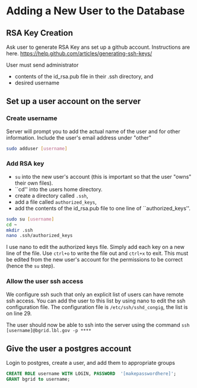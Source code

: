 # Adding a New User to the Database 
## RSA Key Creation
Ask user to generate RSA Key ans set up a github account.  Instructions are here. 
https://help.github.com/articles/generating-ssh-keys/

User must send administrator 
* contents of the id_rsa.pub file in their .ssh directory, and
* desired username

## Set up a user account on the server
### Create username
Server will prompt you to add the actual name of the user and for other information. Include the user's email address under "other" 
```bash
sudo adduser [username]
```

### Add RSA key
* ``su`` into the new user's account (this is important so that the user "owns" their own files).  
* ``cd'' into the users home directory.
* create a directory called ``.ssh``, 
* add a file called ``authorized_keys``,
*  add the contents of the id_rsa.pub file to one line of ``authorized_keys''. 
```bash
sudo su [username]
cd ~
mkdir .ssh
nano .ssh/authorized_keys
``` 
I use nano to edit the authorized keys file. Simply add each key on a new line of the file. Use ``ctrl+o`` to write the file out and ``ctrl+x`` to exit.  This must be edited from the new user's account for the permissions to be correct (hence the ``su`` step).  

### Allow the user ssh access
We configure ssh such that only an explicit list of users can have remote ssh access. You can add the user to this list by using nano to edit the ssh configuration file. The configuration file is ``/etc/ssh/sshd_congig``, the list is on line 29.

The user should now be able to ssh into the server using the command
```ssh [username]@bgrid.lbl.gov -p ****```

## Give the user a postgres account
Login to postgres, create a user, and add them to appropriate groups
```SQL
CREATE ROLE username WITH LOGIN, PASSWORD  '[makepasswordhere]';
GRANT bgrid to username;
```
